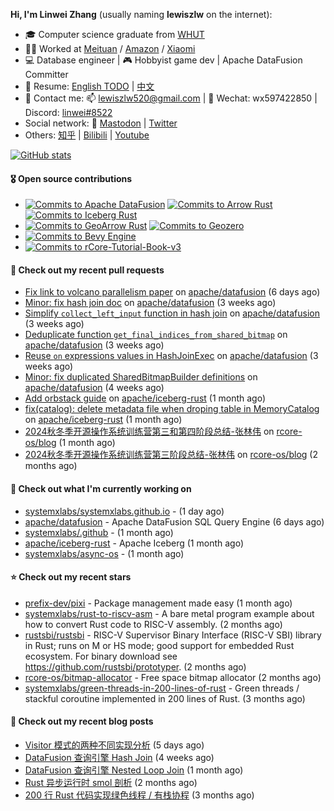 **Hi, I'm Linwei Zhang** (usually naming **lewiszlw** on the internet):
- 🎓 Computer science graduate from [WHUT](https://en.wikipedia.org/wiki/Wuhan_University_of_Technology)
- 👨‍💻 Worked at [Meituan](https://about.meituan.com/home) / [Amazon](https://www.amazon.com/) / [Xiaomi](https://www.mi.com/)
- 💻 Database engineer | 🎮 Hobbyist game dev | Apache DataFusion Committer
- 📄 Resume: [English TODO](https://github.com/lewiszlw/lewiszlw/blob/main/Resume_EN.md) | [中文](https://github.com/lewiszlw/lewiszlw/blob/main/Resume_CN.md)
- 📱 Contact me: 📫 [lewiszlw520@gmail.com](mailto:lewiszlw520@gmail.com) | 💬 Wechat: wx597422850 | Discord: [linwei#8522](http://discordapp.com/users/891664307035713576)
- Social network: 🦣 [Mastodon](https://mastodon.world/@lewiszlw) | [Twitter](https://twitter.com/lewiszlw)
- Others: [知乎](https://www.zhihu.com/people/tian-qian-zhu-wu-ya) | [Bilibili](https://space.bilibili.com/43876861) | [Youtube](https://www.youtube.com/channel/UCnvri1tqAjxsp9nGQ63zUNw)

[![GitHub stats](https://github-readme-stats.vercel.app/api?username=lewiszlw&count_private=true&show_icons=true&theme=solarized-dark&include_all_commits=true)](https://github.com/anuraghazra/github-readme-stats)

#### 🎖️ Open source contributions
- [![Commits to Apache DataFusion](https://img.shields.io/github/commit-activity/t/apache/datafusion?authorFilter=lewiszlw&style=social&label=Apache%20DataFusion)](https://github.com/apache/datafusion/commits?author=lewiszlw) [![Commits to Arrow Rust](https://img.shields.io/github/commit-activity/t/apache/arrow-rs?authorFilter=lewiszlw&style=social&label=Arrow%20Rust)](https://github.com/apache/arrow-rs/commits?author=lewiszlw) [![Commits to Iceberg Rust](https://img.shields.io/github/commit-activity/t/apache/iceberg-rust?authorFilter=lewiszlw&style=social&label=Iceberg%20Rust)](https://github.com/apache/iceberg-rust/commits?author=lewiszlw)
- [![Commits to GeoArrow Rust](https://img.shields.io/github/commit-activity/t/geoarrow/geoarrow-rs?authorFilter=lewiszlw&style=social&label=GeoArrow%20Rust)](https://github.com/geoarrow/geoarrow-rs/commits?author=lewiszlw) [![Commits to Geozero](https://img.shields.io/github/commit-activity/t/georust/geozero?authorFilter=lewiszlw&style=social&label=Geozero)](https://github.com/georust/geozero/commits?author=lewiszlw)
- [![Commits to Bevy Engine](https://img.shields.io/github/commit-activity/t/bevyengine/bevy?authorFilter=lewiszlw&style=social&label=Bevy%20Engine)](https://github.com/bevyengine/bevy/commits?author=lewiszlw)
- [![Commits to rCore-Tutorial-Book-v3](https://img.shields.io/github/commit-activity/t/rcore-os/rCore-Tutorial-Book-v3?authorFilter=lewiszlw&style=social&label=rCore%20Tutorial%20Book)](https://github.com/rcore-os/rCore-Tutorial-Book-v3/commits?author=lewiszlw)

#### 🔨 Check out my recent pull requests

- [Fix link to volcano parallelism paper](https://github.com/apache/datafusion/pull/14497) on [apache/datafusion](https://github.com/apache/datafusion) (6 days ago)
- [Minor: fix hash join doc](https://github.com/apache/datafusion/pull/14206) on [apache/datafusion](https://github.com/apache/datafusion) (3 weeks ago)
- [Simplify `collect_left_input` function in hash join](https://github.com/apache/datafusion/pull/14148) on [apache/datafusion](https://github.com/apache/datafusion) (3 weeks ago)
- [Deduplicate function `get_final_indices_from_shared_bitmap`](https://github.com/apache/datafusion/pull/14145) on [apache/datafusion](https://github.com/apache/datafusion) (3 weeks ago)
- [Reuse `on` expressions values in HashJoinExec](https://github.com/apache/datafusion/pull/14131) on [apache/datafusion](https://github.com/apache/datafusion) (3 weeks ago)
- [Minor: fix duplicated SharedBitmapBuilder definitions](https://github.com/apache/datafusion/pull/14122) on [apache/datafusion](https://github.com/apache/datafusion) (4 weeks ago)
- [Add orbstack guide](https://github.com/apache/iceberg-rust/pull/856) on [apache/iceberg-rust](https://github.com/apache/iceberg-rust) (1 month ago)
- [fix(catalog): delete metadata file when droping table in MemoryCatalog](https://github.com/apache/iceberg-rust/pull/854) on [apache/iceberg-rust](https://github.com/apache/iceberg-rust) (1 month ago)
- [ 2024秋冬季开源操作系统训练营第三和第四阶段总结-张林伟](https://github.com/rcore-os/blog/pull/702) on [rcore-os/blog](https://github.com/rcore-os/blog) (1 month ago)
- [2024秋冬季开源操作系统训练营第三阶段总结-张林伟](https://github.com/rcore-os/blog/pull/652) on [rcore-os/blog](https://github.com/rcore-os/blog) (2 months ago)

#### 👷 Check out what I'm currently working on

- [systemxlabs/systemxlabs.github.io](https://github.com/systemxlabs/systemxlabs.github.io) -  (1 day ago)
- [apache/datafusion](https://github.com/apache/datafusion) - Apache DataFusion SQL Query Engine (6 days ago)
- [systemxlabs/.github](https://github.com/systemxlabs/.github) -  (1 month ago)
- [apache/iceberg-rust](https://github.com/apache/iceberg-rust) - Apache Iceberg (1 month ago)
- [systemxlabs/async-os](https://github.com/systemxlabs/async-os) -  (1 month ago)

#### ⭐ Check out my recent stars

- [prefix-dev/pixi](https://github.com/prefix-dev/pixi) - Package management made easy (1 month ago)
- [systemxlabs/rust-to-riscv-asm](https://github.com/systemxlabs/rust-to-riscv-asm) - A bare metal program example about how to convert Rust code to RISC-V assembly. (2 months ago)
- [rustsbi/rustsbi](https://github.com/rustsbi/rustsbi) - RISC-V Supervisor Binary Interface (RISC-V SBI) library in Rust; runs on M or HS mode; good support for embedded Rust ecosystem. For binary download see https://github.com/rustsbi/prototyper. (2 months ago)
- [rcore-os/bitmap-allocator](https://github.com/rcore-os/bitmap-allocator) - Free space bitmap allocator (2 months ago)
- [systemxlabs/green-threads-in-200-lines-of-rust](https://github.com/systemxlabs/green-threads-in-200-lines-of-rust) - Green threads / stackful coroutine implemented in 200 lines of Rust. (3 months ago)

#### 📜 Check out my recent blog posts

- [Visitor 模式的两种不同实现分析](https://systemxlabs.github.io/blog/visitor-pattern/) (5 days ago)
- [DataFusion 查询引擎 Hash Join](https://systemxlabs.github.io/blog/datafusion-hash-join/) (4 weeks ago)
- [DataFusion 查询引擎 Nested Loop Join](https://systemxlabs.github.io/blog/datafusion-nested-loop-join/) (1 month ago)
- [Rust 异步运行时 smol 剖析](https://systemxlabs.github.io/blog/smol-async-runtime/) (2 months ago)
- [200 行 Rust 代码实现绿色线程 / 有栈协程](https://systemxlabs.github.io/blog/green-threads-in-200-lines-of-rust/) (3 months ago)
